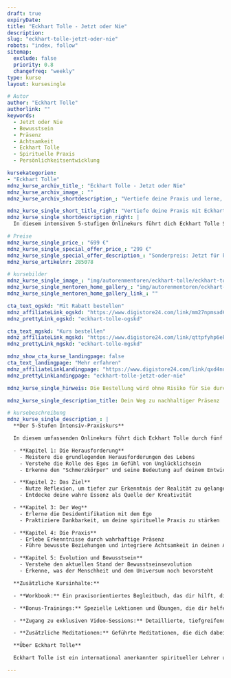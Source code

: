 ```yaml
---
draft: true
expiryDate: 
title: "Eckhart Tolle - Jetzt oder Nie"
description:
slug: "eckhart-tolle-jetzt-oder-nie"
robots: "index, follow"
sitemap:
  exclude: false
  priority: 0.8
  changefreq: "weekly"
type: kurse
layout: kursesingle

# Autor
author: "Eckhart Tolle"
authorlink: ""
keywords:
  - Jetzt oder Nie
  - Bewusstsein
  - Präsenz
  - Achtsamkeit
  - Eckhart Tolle
  - Spirituelle Praxis
  - Persönlichkeitsentwicklung

kursekategorien:
- "Eckhart Tolle"
mdnz_kurse_archiv_title_: "Eckhart Tolle - Jetzt oder Nie"
mdnz_kurse_archiv_image_: ""
mdnz_kurse_archiv_shortdescription_: "Vertiefe deine Praxis und lerne, im gegenwärtigen Moment zu leben."

mdnz_kurse_single_short_title_right: "Vertiefe deine Praxis mit Eckhart Tolle"
mdnz_kurse_single_shortdescription_right: |
  In diesem intensiven 5-stufigen Onlinekurs führt dich Eckhart Tolle Schritt für Schritt in die Kunst der Präsenz ein. Lerne, dich über den ständigen Fluss deiner Gedanken zu erheben und im Hier und Jetzt zu leben.

# Preise
mdnz_kurse_single_price_: "699 €"
mdnz_kurse_single_special_offer_price_: "299 €"
mdnz_kurse_single_special_offer_description_: "Sonderpreis: Jetzt für kurze Zeit!"
mdnz_kurse_artikelnr: 285078

# kursebilder
mdnz_kurse_single_image_: "img/autorenmentoren/eckhart-tolle/eckhart-tolle.webp"
mdnz_kurse_single_mentoren_home_gallery_: "img/autorenmentoren/eckhart-tolle/eckhart-tolle.webp"
mdnz_kurse_single_mentoren_home_gallery_link_: ""

cta_text_ogskd: "Mit Rabatt bestellen"
mdnz_affiliateLink_ogskd: "https://www.digistore24.com/link/mm27npmsad67/"
mdnz_prettyLink_ogskd: "eckhart-tolle-ogskd"

cta_text_mgskd: "Kurs bestellen"
mdnz_affiliateLink_mgskd: "https://www.digistore24.com/link/qttpfyhp6ekk/"
mdnz_prettyLink_mgskd: "eckhart-tolle-mgskd"

mdnz_show_cta_kurse_landingpage: false
cta_text_landingpage: "Mehr erfahren"
mdnz_affiliateLinkLandingpage: "https://www.digistore24.com/link/qxd4nuqeuymj/"
mdnz_prettyLinkLandingpage: "eckhart-tolle-jetzt-oder-nie"

mdnz_kurse_single_hinweis: Die Bestellung wird ohne Risiko für Sie durch unseren Partner durchgeführt

mdnz_kurse_single_description_title: Dein Weg zu nachhaltiger Präsenz

# kursebeschreibung
mdnz_kurse_single_description_: |
  **Der 5-Stufen Intensiv-Praxiskurs**

  In diesem umfassenden Onlinekurs führt dich Eckhart Tolle durch fünf aufeinander aufbauende Kapitel, die dir helfen, dein Bewusstsein im Hier und Jetzt zu verankern und dich über den ständigen Fluss deiner Gedanken zu erheben.

  - **Kapitel 1: Die Herausforderung**
    - Meistere die grundlegenden Herausforderungen des Lebens
    - Verstehe die Rolle des Egos im Gefühl von Unglücklichsein
    - Erkenne den "Schmerzkörper" und seine Bedeutung auf deinem Entwicklungsweg

  - **Kapitel 2: Das Ziel**
    - Nutze Reflexion, um tiefer zur Erkenntnis der Realität zu gelangen
    - Entdecke deine wahre Essenz als Quelle der Kreativität

  - **Kapitel 3: Der Weg**
    - Erlerne die Desidentifikation mit dem Ego
    - Praktiziere Dankbarkeit, um deine spirituelle Praxis zu stärken

  - **Kapitel 4: Die Praxis**
    - Erlebe Erkenntnisse durch wahrhaftige Präsenz
    - Führe bewusste Beziehungen und integriere Achtsamkeit in deinen Alltag

  - **Kapitel 5: Evolution und Bewusstsein**
    - Verstehe den aktuellen Stand der Bewusstseinsevolution
    - Erkenne, was der Menschheit und dem Universum noch bevorsteht

  **Zusätzliche Kursinhalte:**

  - **Workbook:** Ein praxisorientiertes Begleitbuch, das dir hilft, die Lerninhalte in deinem täglichen Leben anzuwenden und deine Fortschritte zu dokumentieren

  - **Bonus-Trainings:** Spezielle Lektionen und Übungen, die dir helfen, die Prinzipien des Kurses auf eine noch tiefere Ebene zu integrieren

  - **Zugang zu exklusiven Video-Sessions:** Detaillierte, tiefgreifende Videos mit Eckhart Tolle, die dir helfen, deine Praxis weiter zu vertiefen

  - **Zusätzliche Meditationen:** Geführte Meditationen, die dich dabei unterstützen, deine Bewusstseins-Praxis zu intensivieren und inneren Frieden zu finden

  **Über Eckhart Tolle**

  Eckhart Tolle ist ein international anerkannter spiritueller Lehrer und Autor, bekannt für seine Lehren über Bewusstsein und Präsenz. Mit seinem Bestseller "Jetzt! Die Kraft der Gegenwart" hat er Millionen von Menschen inspiriert, im gegenwärtigen Moment zu leben und inneren Frieden zu finden.

---
```

